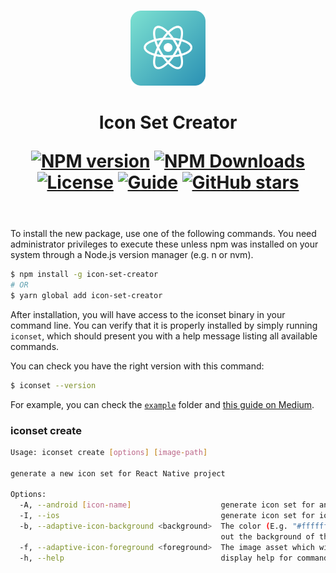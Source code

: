 <br>
<header>
<p align="center">
  <img src="assets/logo.svg" alt="logo" height="120">
</p>
<h1 align="center">
Icon Set Creator

<a href="https://www.npmjs.com/package/icon-set-creator" target="__blank"><img src="https://img.shields.io/npm/v/icon-set-creator?color=2B90B6&label=" alt="NPM version"></a>
<a href="https://www.npmjs.com/package/icon-set-creator" target="__blank"><img alt="NPM Downloads" src="https://img.shields.io/npm/dm/icon-set-creator?color=349dbe&label="></a>
<a href="https://github.com/martiliones/icon-set-creator" target="__blank"><img src="https://img.shields.io/github/license/martiliones/icon-set-creator.svg?label=&message=themes&color=45b8cd" alt="License"></a>
<a href="https://medium.com/@martiliones/the-easiest-way-to-create-and-manage-app-icons-for-react-native-on-ios-and-android-41ccca39df2" target="__blank"><img src="https://img.shields.io/static/v1?label=&message=Guide&color=4ec5d4" alt="Guide"></a>
<a href="https://github.com/martiliones/icon-set-creator" target="__blank"><img alt="GitHub stars" src="https://img.shields.io/github/stars/martiliones/icon-set-creator?style=social"></a>
</h1>
</header>

To install the new package, use one of the following commands. You need administrator privileges to execute these unless npm was installed on your system through a Node.js version manager (e.g. n or nvm).

```bash
$ npm install -g icon-set-creator
# OR
$ yarn global add icon-set-creator
```

After installation, you will have access to the iconset binary in your command line. You can verify that it is properly installed by simply running `iconset`, which should present you with a help message listing all available commands.

You can check you have the right version with this command:

```bash
$ iconset --version
```

For example, you can check the [`example`](https://github.com/martiliones/icon-set-creator/tree/master/example) folder and [this guide on Medium](https://medium.com/@martiliones/the-easiest-way-to-create-and-manage-app-icons-for-react-native-on-ios-and-android-41ccca39df2).

### iconset create

```bash
Usage: iconset create [options] [image-path]

generate a new icon set for React Native project

Options:
  -A, --android [icon-name]                    generate icon set for android
  -I, --ios                                    generate icon set for ios
  -b, --adaptive-icon-background <background>  The color (E.g. "#ffffff") or image asset (E.g. "assets/images/christmas-background.png") which will be used to fill
                                               out the background of the adaptive icon.
  -f, --adaptive-icon-foreground <foreground>  The image asset which will be used for the icon foreground of the adaptive icon
  -h, --help                                   display help for command
```



